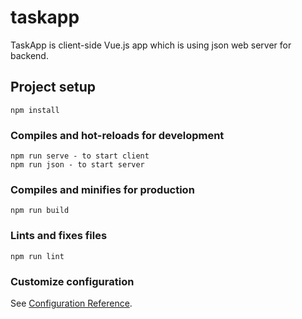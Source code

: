 # taskapp

TaskApp is  client-side Vue.js app which is using json web server for backend.


## Project setup

```
npm install
```

### Compiles and hot-reloads for development

```
npm run serve - to start client
npm run json - to start server
```

### Compiles and minifies for production

```
npm run build
```

### Lints and fixes files

```
npm run lint
```

### Customize configuration

See [Configuration Reference](https://cli.vuejs.org/config/).
